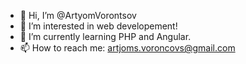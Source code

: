 - 👋 Hi, I’m @ArtyomVorontsov
- 👀 I’m interested in web developement!
- 🌱 I’m currently learning PHP and Angular.
- 📫 How to reach me: artjoms.voroncovs@gmail.com


